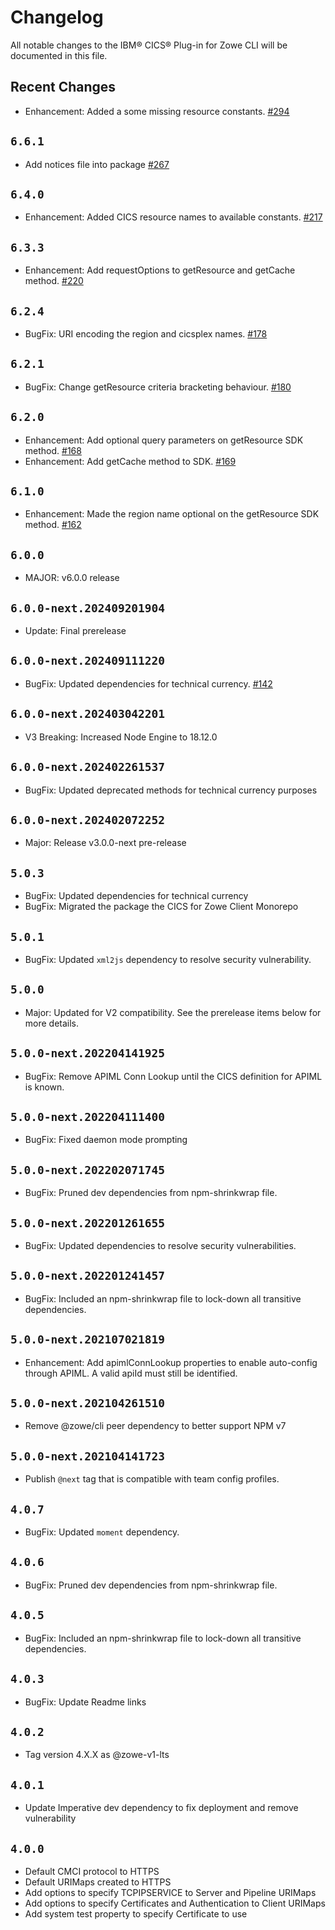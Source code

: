 # Changelog

All notable changes to the IBM® CICS® Plug-in for Zowe CLI will be documented in this file.

## Recent Changes

- Enhancement: Added a some missing resource constants. [#294](https://github.com/zowe/cics-for-zowe-client/pull/294)

## `6.6.1`

- Add notices file into package [#267](https://github.com/zowe/cics-for-zowe-client/issues/267)

## `6.4.0`

- Enhancement: Added CICS resource names to available constants. [#217](https://github.com/zowe/cics-for-zowe-client/issues/217)

## `6.3.3`

- Enhancement: Add requestOptions to getResource and getCache method. [#220](https://github.com/zowe/cics-for-zowe-client/issues/220)

## `6.2.4`

- BugFix: URI encoding the region and cicsplex names. [#178](https://github.com/zowe/cics-for-zowe-client/issues/178)

## `6.2.1`

- BugFix: Change getResource criteria bracketing behaviour. [#180](https://github.com/zowe/cics-for-zowe-client/issues/180)

## `6.2.0`

- Enhancement: Add optional query parameters on getResource SDK method. [#168](https://github.com/zowe/cics-for-zowe-client/issues/168)
- Enhancement: Add getCache method to SDK. [#169](https://github.com/zowe/cics-for-zowe-client/issues/169)

## `6.1.0`

- Enhancement: Made the region name optional on the getResource SDK method. [#162](https://github.com/zowe/cics-for-zowe-client/issues/162)

## `6.0.0`

- MAJOR: v6.0.0 release

## `6.0.0-next.202409201904`

- Update: Final prerelease

## `6.0.0-next.202409111220`

- BugFix: Updated dependencies for technical currency. [#142](https://github.com/zowe/cics-for-zowe-client/pull/142)

## `6.0.0-next.202403042201`

- V3 Breaking: Increased Node Engine to 18.12.0

## `6.0.0-next.202402261537`

- BugFix: Updated deprecated methods for technical currency purposes

## `6.0.0-next.202402072252`

- Major: Release v3.0.0-next pre-release

## `5.0.3`

- BugFix: Updated dependencies for technical currency
- BugFix: Migrated the package the CICS for Zowe Client Monorepo

## `5.0.1`

- BugFix: Updated `xml2js` dependency to resolve security vulnerability.

## `5.0.0`

- Major: Updated for V2 compatibility. See the prerelease items below for more details.

## `5.0.0-next.202204141925`

- BugFix: Remove APIML Conn Lookup until the CICS definition for APIML is known.

## `5.0.0-next.202204111400`

- BugFix: Fixed daemon mode prompting

## `5.0.0-next.202202071745`

- BugFix: Pruned dev dependencies from npm-shrinkwrap file.

## `5.0.0-next.202201261655`

- BugFix: Updated dependencies to resolve security vulnerabilities.

## `5.0.0-next.202201241457`

- BugFix: Included an npm-shrinkwrap file to lock-down all transitive dependencies.

## `5.0.0-next.202107021819`

- Enhancement: Add apimlConnLookup properties to enable auto-config through APIML. A valid apiId must still be identified.

## `5.0.0-next.202104261510`

- Remove @zowe/cli peer dependency to better support NPM v7

## `5.0.0-next.202104141723`

- Publish `@next` tag that is compatible with team config profiles.

## `4.0.7`

- BugFix: Updated `moment` dependency.

## `4.0.6`

- BugFix: Pruned dev dependencies from npm-shrinkwrap file.

## `4.0.5`

- BugFix: Included an npm-shrinkwrap file to lock-down all transitive dependencies.

## `4.0.3`

- BugFix: Update Readme links

## `4.0.2`

- Tag version 4.X.X as @zowe-v1-lts

## `4.0.1`

- Update Imperative dev dependency to fix deployment and remove vulnerability

## `4.0.0`

- Default CMCI protocol to HTTPS
- Default URIMaps created to HTTPS
- Add options to specify TCPIPSERVICE to Server and Pipeline URIMaps
- Add options to specify Certificates and Authentication to Client URIMaps
- Add system test property to specify Certificate to use
